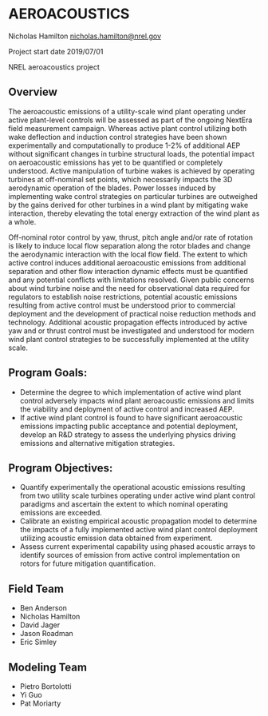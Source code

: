 AEROACOUSTICS
===============

Nicholas Hamilton
nicholas.hamilton@nrel.gov

Project start date 2019/07/01


NREL aeroacoustics project

Overview
---------

The aeroacoustic emissions of a utility-scale wind plant operating under active plant-level controls will be assessed as part of the ongoing NextEra field measurement campaign. Whereas active plant control utilizing both wake deflection and induction control strategies have been shown experimentally and computationally to produce 1-2% of additional AEP without significant changes in turbine structural loads, the potential impact on aeroacoustic emissions has yet to be quantified or completely understood. Active manipulation of turbine wakes is achieved by operating turbines at off-nominal set points, which necessarily impacts the 3D aerodynamic operation of the blades. Power losses induced by implementing wake control strategies on particular turbines are outweighed by the gains derived for other turbines in a wind plant by mitigating wake interaction, thereby elevating the total energy extraction of the wind plant as a whole. 

Off-nominal rotor control by yaw, thrust, pitch angle and/or rate of rotation is likely to induce local flow separation along the rotor blades and change the aerodynamic interaction with the local flow field. The extent to which active control induces additional aeroacoustic emissions from additional separation and other flow interaction dynamic effects must be quantified and any potential conflicts with limitations resolved. Given public concerns about wind turbine noise and the need for observational data required for regulators to establish noise restrictions, potential acoustic emissions resulting from active control must be understood prior to commercial deployment and the development of practical noise reduction methods and technology. Additional acoustic propagation effects introduced by active yaw and or thrust control must be investigated and understood for modern wind plant control strategies to be successfully implemented at the utility scale. 

Program Goals:
---------------

 - Determine the degree to which implementation of active wind plant control adversely impacts wind plant aeroacoustic emissions and limits the viability and deployment of active control and increased AEP. 
 - If active wind plant control is found to have significant aeroacoustic emissions impacting public acceptance and potential deployment, develop an R&D strategy to assess the underlying physics driving emissions and alternative mitigation strategies.

Program Objectives:
---------------

 - Quantify experimentally the operational acoustic emissions resulting from two utility scale turbines operating under active wind plant control paradigms and ascertain the extent to which nominal operating emissions are exceeded. 
 - Calibrate an existing empirical acoustic propagation model to determine the impacts of a fully implemented active wind plant control deployment utilizing acoustic emission data obtained from experiment.
 - Assess current experimental capability using phased acoustic arrays to identify sources of emission from active control implementation on rotors for future mitigation quantification.



Field Team
-----------
 - Ben Anderson
 - Nicholas Hamilton
 - David Jager
 - Jason Roadman
 - Eric Simley


Modeling Team
--------------

 - Pietro Bortolotti
 - Yi Guo
 - Pat Moriarty
